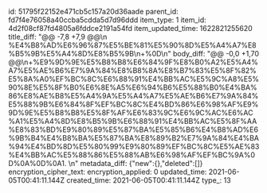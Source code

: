 id: 51795f22152e471cb5c157a20d36aade
parent_id: fd7f4e76058a40ccba5cdda5d7d96ddd
item_type: 1
item_id: 4d2f08cf87fd4805a6fddce2191a54fd
item_updated_time: 1622821255620
title_diff: "@@ -7,8 +7,9 @@\\n %E4%B8%AD%E6%96%87%E5%BE%81%E5%90%8D%E5%A4%A7%E8%B5%9B%E5%A4%8D%E8%B5%9B\\n+%0D\\n"
body_diff: "@@ -0,0 +1,70 @@\\n+%E9%9D%9E%E5%B8%B8%E6%84%9F%E8%B0%A2%E5%A4%A7%E5%AE%B6%E7%9A%84%E8%B8%8A%E8%B7%83%E5%8F%82%E5%8A%A0%EF%BC%8C%E6%88%91%E4%BB%AC%E5%9C%A8%E5%90%8E%E5%8F%B0%E6%8E%A5%E6%94%B6%E5%88%B0%E4%BA%86%E8%AE%B8%E5%A4%9A%E5%A4%A7%E5%AE%B6%E7%9A%84%E5%88%9B%E6%84%8F%EF%BC%8C%E4%BD%86%E6%98%AF%E9%9D%9E%E5%B8%B8%E5%8F%AF%E6%83%9C%E6%9C%AC%E6%AC%A1%E5%A4%8D%E8%B5%9B%E6%88%91%E4%BB%AC%E5%8F%AA%E8%83%BD%E9%80%89%E5%87%BA%E5%85%B6%E4%B8%AD%E6%9B%B4%E4%B8%BA%E5%87%BA%E8%89%B2%E7%9A%84%E4%BA%94%E4%BD%8D%E5%80%99%E9%80%89%EF%BC%8C%E5%AE%83%E4%BB%AC%E5%88%86%E5%88%AB%E6%98%AF%EF%BC%9A%0D%0A%0D%0A1. \\n"
metadata_diff: {"new":{},"deleted":[]}
encryption_cipher_text: 
encryption_applied: 0
updated_time: 2021-06-05T00:41:11.144Z
created_time: 2021-06-05T00:41:11.144Z
type_: 13